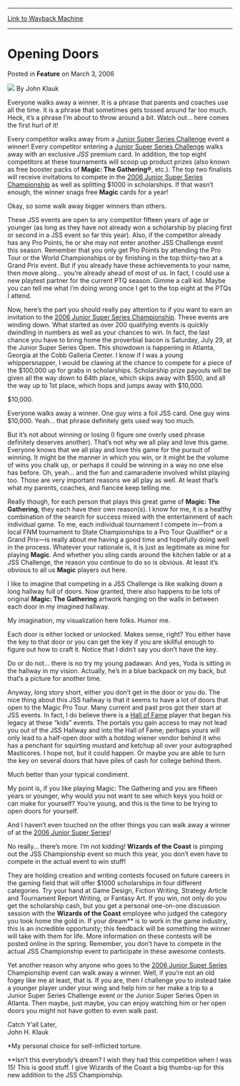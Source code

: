
---
[Link to Wayback Machine](https://web.archive.org/web/20220817200356/https://magic.wizards.com/en/articles/archive/feature/opening-doors-2006-03-03)

[_metadata_:author]:- "John Klauk"
[_metadata_:description]:- "Everyone walks away a winner. It is a phrase that parents and coaches use all the time. It is a phrase that sometimes gets tossed around far too much. Heck, it’s a phrase I’m about to throw around a bit. Watch out… here comes the first hurl of it! Every competitor walks away from a Junior Super Series Challenge event a winner! Every competitor entering a Junior Super Series"
[_metadata_:generator]:- "Drupal 7 (http://drupal.org)"
[_metadata_:publish_date]:- "2006-03-03"
[_metadata_:title]:- "Opening Doors"
[_metadata_:wayback_capture_timestamp]:- "2022-08-17 20:03:56+00:00"
[_metadata_:wayback_raw_url]:- "https://web.archive.org/web/20220817200356id_/https://magic.wizards.com/en/articles/archive/feature/opening-doors-2006-03-03"
[_metadata_:wayback_url]:- "https://magic.wizards.com/en/articles/archive/feature/opening-doors-2006-03-03"
---


Opening Doors
=============



 Posted in **Feature**
 on March 3, 2006 






![](https://media.magic.wizards.com/styles/auth_small/public/generic-avatar-150_334.png)
By John Klauk











Everyone walks away a winner. It is a phrase that parents and coaches use all the time. It is a phrase that sometimes gets tossed around far too much. Heck, it’s a phrase I’m about to throw around a bit. Watch out… here comes the first hurl of it!


Every competitor walks away from a [Junior Super Series Challenge](/en/articles/archive/event-coverage/2004-united-states-national-championship-2004-06-20-0) event a winner! Every competitor entering a [Junior Super Series Challenge](/en/articles/archive/event-coverage/2004-united-states-national-championship-2004-06-20-0) walks away with an exclusive *JSS* premium card. In addition, the top eight competitors at these tournaments will scoop up product prizes (also known as free booster packs of **Magic: The Gathering®**, etc.). The top two finalists will receive invitations to compete in the [2006 Junior Super Series Championship](/en/articles/archive/event-coverage/2004-united-states-national-championship-2004-06-20-0) as well as splitting $1000 in scholarships. If that wasn’t enough, the winner snags free **Magic** cards for a year!


Okay, so some walk away bigger winners than others.


These JSS events are open to any competitor fifteen years of age or younger (as long as they have not already won a scholarship by placing first or second in a JSS event so far this year). Also, if the competitor already has any Pro Points, he or she may not enter another JSS Challenge event this season. Remember that you only get Pro Points by attending the Pro Tour or the World Championships or by finishing in the top thirty-two at a Grand Prix event. But if you already have these achievements to your name, then move along… you’re already ahead of most of us. In fact, I could use a new playtest partner for the current PTQ season. Gimme a call kid. Maybe you can tell me what I’m doing wrong once I get to the top eight at the PTQs I attend.


Now, here’s the part you should really pay attention to if you want to earn an invitation to the [2006 Junior Super Series Championship](/en/articles/archive/event-coverage/2004-united-states-national-championship-2004-06-20-0). These events are winding down. What started as over 200 qualifying events is quickly dwindling in numbers as well as your chances to win. In fact, the last chance you have to bring home the proverbial bacon is Saturday, July 29, at the Junior Super Series Open. This showdown is happening in Atlanta, Georgia at the Cobb Galleria Center. I know if I was a young whippersnapper, I would be clawing at the chance to compete for a piece of the $100,000 up for grabs in scholarships. Scholarship prize payouts will be given all the way down to 64th place, which skips away with $500, and all the way up to 1st place, which hops and jumps away with $10,000.


$10,000.


Everyone walks away a winner. One guy wins a foil JSS card. One guy wins $10,000. Yeah… that phrase definitely gets used way too much.


But it’s not about winning or losing (I figure one overly used phrase definitely deserves another). That’s not why we all play and love this game. Everyone knows that we all play and love this game for the pursuit of winning. It might be the manner in which you win, or it might be the volume of wins you chalk up, or perhaps it could be winning in a way no one else has before. Oh, yeah… and the fun and camaraderie involved whilst playing too. Those are very important reasons we all play as well. At least that’s what my parents, coaches, and fiancée keep telling me.


Really though, for each person that plays this great game of **Magic: The Gathering**, they each have their own reason(s). I know for me, it is a healthy combination of the search for success mixed with the entertainment of each individual game. To me, each individual tournament I compete in—from a local FNM tournament to State Championships to a Pro Tour Qualifier\* or a Grand Prix—is really about me having a good time and hopefully doing well in the process. Whatever your rationale is, it is just as legitimate as mine for playing **Magic**. And whether you sling cards around the kitchen table or at a JSS Challenge, the reason you continue to do so is obvious. At least it’s obvious to all us **Magic** players out here.


I like to imagine that competing in a JSS Challenge is like walking down a long hallway full of doors. Now granted, there also happens to be lots of original **Magic: The Gathering** artwork hanging on the walls in between each door in my imagined hallway.


My imagination, my visualization here folks. Humor me.


Each door is either locked or unlocked. Makes sense, right? You either have the key to that door or you can get the key if you are skillful enough to figure out how to craft it. Notice that I didn’t say you don’t have the key.


Do or do not… there is no try my young padawan. And yes, Yoda is sitting in the hallway in my vision. Actually, he’s in a blue backpack on my back, but that’s a picture for another time.


Anyway, long story short, either you don’t get in the door or you do. The nice thing about this JSS hallway is that it seems to have a lot of doors that open to the Magic Pro Tour. Many current and past pros got their start at JSS events. In fact, I do believe there is a [Hall of Fame](/en/node/574031) player that began his legacy at these “kids” events. The portals you gain access to may not lead you out of the JSS Hallway and into the Hall of Fame; perhaps yours will only lead to a half-open door with a hotdog wiener vendor behind it who has a penchant for squirting mustard and ketchup all over your autographed Masticores. I hope not, but it could happen. Or maybe you are able to turn the key on several doors that have piles of cash for college behind them.


Much better than your typical condiment.


My point is, if you like playing Magic: The Gathering and you are fifteen years or younger, why would you not want to see which keys you hold or can make for yourself? You’re young, and this is the time to be trying to open doors for yourself.


And I haven’t even touched on the other things you can walk away a winner of at the [2006 Junior Super Series](/en/articles/archive/event-coverage/2004-united-states-national-championship-2004-06-20-0)! 


No really… there’s more. I’m not kidding! **Wizards of the Coast** is pimping out the JSS Championship event so much this year, you don’t even have to compete in the actual event to win stuff!


They are holding creation and writing contests focused on future careers in the gaming field that will offer $1000 scholarships in four different categories. Try your hand at Game Design, Fiction Writing, Strategy Article and Tournament Report Writing, or Fantasy Art. If you win, not only do you get the scholarship cash, but you get a personal one-on-one discussion session with the **Wizards of the Coast** employee who judged the category you took home the gold in. If your dream\*\* is to work in the game industry, this is an incredible opportunity; this feedback will be something the winner will take with them for life. More information on these contests will be posted online in the spring. Remember, you don’t have to compete in the actual JSS Championship event to participate in these awesome contests.


Yet another reason why anyone who goes to the [2006 Junior Super Series](/en/articles/archive/event-coverage/2004-united-states-national-championship-2004-06-20-0) Championship event can walk away a winner. Well, if you’re not an old fogey like me at least, that is. If you are, then I challenge you to instead take a younger player under your wing and help him or her make a trip to a Junior Super Series Challenge event or the Junior Super Series Open in Atlanta. Then maybe, just maybe, you can enjoy watching him or her open doors you might not have gotten to even walk past.


Catch Y’all Later,   
 John H. Klauk


\*My personal choice for self-inflicted torture.


\*\*Isn’t this everybody’s dream? I wish they had this competition when I was 15! This is good stuff. I give Wizards of the Coast a big thumbs-up for this new addition to the JSS Championship.







